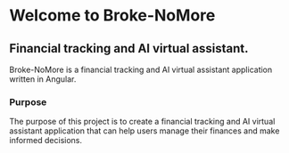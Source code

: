 # Welcome to Broke-NoMore

## Financial tracking and AI virtual assistant.

Broke-NoMore is a financial tracking and AI virtual assistant application written in Angular.

### Purpose

The purpose of this project is to create a financial tracking and AI virtual assistant application that can help users manage their finances and make informed decisions.
